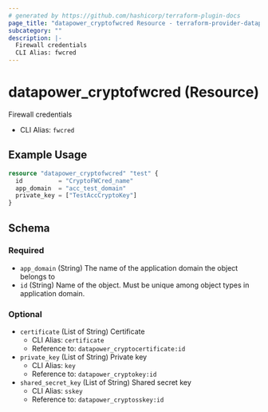 ```yaml
---
# generated by https://github.com/hashicorp/terraform-plugin-docs
page_title: "datapower_cryptofwcred Resource - terraform-provider-datapower"
subcategory: ""
description: |-
  Firewall credentials
  CLI Alias: fwcred
---
```


# datapower_cryptofwcred (Resource)

Firewall credentials
  - CLI Alias: `fwcred`

## Example Usage

```terraform
resource "datapower_cryptofwcred" "test" {
  id          = "CryptoFWCred_name"
  app_domain  = "acc_test_domain"
  private_key = ["TestAccCryptoKey"]
}
```

<!-- schema generated by tfplugindocs -->
## Schema

### Required

- `app_domain` (String) The name of the application domain the object belongs to
- `id` (String) Name of the object. Must be unique among object types in application domain.

### Optional

- `certificate` (List of String) Certificate
  - CLI Alias: `certificate`
  - Reference to: `datapower_cryptocertificate:id`
- `private_key` (List of String) Private key
  - CLI Alias: `key`
  - Reference to: `datapower_cryptokey:id`
- `shared_secret_key` (List of String) Shared secret key
  - CLI Alias: `sskey`
  - Reference to: `datapower_cryptosskey:id`
